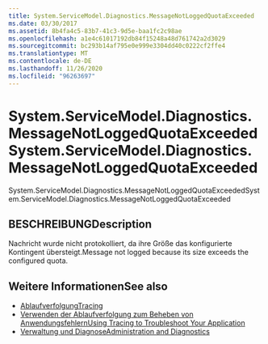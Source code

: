 ```yaml
---
title: System.ServiceModel.Diagnostics.MessageNotLoggedQuotaExceeded
ms.date: 03/30/2017
ms.assetid: 8b4fa4c5-83b7-41c3-9d5e-baa1fc2c98ae
ms.openlocfilehash: a1e4c61017192db84f15248a48d761742a2d3029
ms.sourcegitcommit: bc293b14af795e0e999e3304dd40c0222cf2ffe4
ms.translationtype: MT
ms.contentlocale: de-DE
ms.lasthandoff: 11/26/2020
ms.locfileid: "96263697"
---
```

# <a name="systemservicemodeldiagnosticsmessagenotloggedquotaexceeded"></a><span data-ttu-id="7530a-102">System.ServiceModel.Diagnostics.MessageNotLoggedQuotaExceeded</span><span class="sxs-lookup"><span data-stu-id="7530a-102">System.ServiceModel.Diagnostics.MessageNotLoggedQuotaExceeded</span></span>

<span data-ttu-id="7530a-103">System.ServiceModel.Diagnostics.MessageNotLoggedQuotaExceeded</span><span class="sxs-lookup"><span data-stu-id="7530a-103">System.ServiceModel.Diagnostics.MessageNotLoggedQuotaExceeded</span></span>  
  
## <a name="description"></a><span data-ttu-id="7530a-104">BESCHREIBUNG</span><span class="sxs-lookup"><span data-stu-id="7530a-104">Description</span></span>  

 <span data-ttu-id="7530a-105">Nachricht wurde nicht protokolliert, da ihre Größe das konfigurierte Kontingent übersteigt.</span><span class="sxs-lookup"><span data-stu-id="7530a-105">Message not logged because its size exceeds the configured quota.</span></span>  
  
## <a name="see-also"></a><span data-ttu-id="7530a-106">Weitere Informationen</span><span class="sxs-lookup"><span data-stu-id="7530a-106">See also</span></span>

- [<span data-ttu-id="7530a-107">Ablaufverfolgung</span><span class="sxs-lookup"><span data-stu-id="7530a-107">Tracing</span></span>](index.md)
- [<span data-ttu-id="7530a-108">Verwenden der Ablaufverfolgung zum Beheben von Anwendungsfehlern</span><span class="sxs-lookup"><span data-stu-id="7530a-108">Using Tracing to Troubleshoot Your Application</span></span>](using-tracing-to-troubleshoot-your-application.md)
- [<span data-ttu-id="7530a-109">Verwaltung und Diagnose</span><span class="sxs-lookup"><span data-stu-id="7530a-109">Administration and Diagnostics</span></span>](../index.md)
